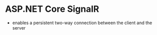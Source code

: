 # ASP.NET Core SignalR
  - enables a persistent two-way connection between the client and the server
